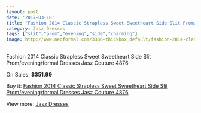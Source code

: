 ```yaml
---
layout: post
date: '2017-03-18'
title: "Fashion 2014 Classic Strapless Sweet Sweetheart Side Slit Prom/evening/formal Dresses Jasz Couture 4876"
category: Jasz Dresses
tags: ["slit","prom","evening","side","charming"]
image: http://www.neoformal.com/3386-thickbox_default/fashion-2014-classic-strapless-sweet-sweetheart-side-slit-prom-evening-formal-dresses-jasz-couture-4876.jpg
---
```

Fashion 2014 Classic Strapless Sweet Sweetheart Side Slit Prom/evening/formal Dresses Jasz Couture 4876

On Sales: **$351.99**
<a href="https://www.neoformal.com/en/jasz-dresses/1265-fashion-2014-classic-strapless-sweet-sweetheart-side-slit-prom-evening-formal-dresses-jasz-couture-4876.html"><amp-img layout="responsive" width="600" height="600" src="//www.neoformal.com/3386-thickbox_default/fashion-2014-classic-strapless-sweet-sweetheart-side-slit-prom-evening-formal-dresses-jasz-couture-4876.jpg" alt="Fashion 2014 Classic Strapless Sweet Sweetheart Side Slit Prom/evening/formal Dresses Jasz Couture 4876 0" /></a>
<a href="https://www.neoformal.com/en/jasz-dresses/1265-fashion-2014-classic-strapless-sweet-sweetheart-side-slit-prom-evening-formal-dresses-jasz-couture-4876.html"><amp-img layout="responsive" width="600" height="600" src="//www.neoformal.com/3390-thickbox_default/fashion-2014-classic-strapless-sweet-sweetheart-side-slit-prom-evening-formal-dresses-jasz-couture-4876.jpg" alt="Fashion 2014 Classic Strapless Sweet Sweetheart Side Slit Prom/evening/formal Dresses Jasz Couture 4876 1" /></a>
<a href="https://www.neoformal.com/en/jasz-dresses/1265-fashion-2014-classic-strapless-sweet-sweetheart-side-slit-prom-evening-formal-dresses-jasz-couture-4876.html"><amp-img layout="responsive" width="600" height="600" src="//www.neoformal.com/3389-thickbox_default/fashion-2014-classic-strapless-sweet-sweetheart-side-slit-prom-evening-formal-dresses-jasz-couture-4876.jpg" alt="Fashion 2014 Classic Strapless Sweet Sweetheart Side Slit Prom/evening/formal Dresses Jasz Couture 4876 2" /></a>
<a href="https://www.neoformal.com/en/jasz-dresses/1265-fashion-2014-classic-strapless-sweet-sweetheart-side-slit-prom-evening-formal-dresses-jasz-couture-4876.html"><amp-img layout="responsive" width="600" height="600" src="//www.neoformal.com/3388-thickbox_default/fashion-2014-classic-strapless-sweet-sweetheart-side-slit-prom-evening-formal-dresses-jasz-couture-4876.jpg" alt="Fashion 2014 Classic Strapless Sweet Sweetheart Side Slit Prom/evening/formal Dresses Jasz Couture 4876 3" /></a>
<a href="https://www.neoformal.com/en/jasz-dresses/1265-fashion-2014-classic-strapless-sweet-sweetheart-side-slit-prom-evening-formal-dresses-jasz-couture-4876.html"><amp-img layout="responsive" width="600" height="600" src="//www.neoformal.com/3387-thickbox_default/fashion-2014-classic-strapless-sweet-sweetheart-side-slit-prom-evening-formal-dresses-jasz-couture-4876.jpg" alt="Fashion 2014 Classic Strapless Sweet Sweetheart Side Slit Prom/evening/formal Dresses Jasz Couture 4876 4" /></a>

Buy it: [Fashion 2014 Classic Strapless Sweet Sweetheart Side Slit Prom/evening/formal Dresses Jasz Couture 4876](https://www.neoformal.com/en/jasz-dresses/1265-fashion-2014-classic-strapless-sweet-sweetheart-side-slit-prom-evening-formal-dresses-jasz-couture-4876.html "Fashion 2014 Classic Strapless Sweet Sweetheart Side Slit Prom/evening/formal Dresses Jasz Couture 4876")

View more: [Jasz Dresses](https://www.neoformal.com/en/13-jasz-dresses "Jasz Dresses")